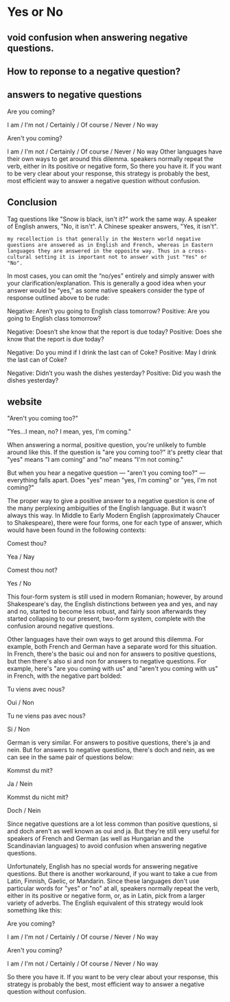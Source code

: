 # Yes or No
## void confusion when answering negative questions.

## How to reponse to a negative question?

## answers to negative questions
Are you coming?

I am / I'm not / Certainly / Of course / Never / No way

Aren't you coming?

I am / I'm not / Certainly / Of course / Never / No way
Other languages have their own ways to get around this dilemma.
speakers normally repeat the verb, either in its positive or negative form, 
So there you have it. If you want to be very clear about your response, 
this strategy is probably the best, most efficient way to answer a negative question without confusion.
## Conclusion
Tag questions like "Snow is black, isn't it?" work the same way. A speaker of English anwers, "No, it isn't". A Chinese speaker answers, "Yes, it isn't".
```
my recollection is that generally in the Western world negative questions are answered as in English and French, whereas in Eastern languages they are answered in the opposite way. Thus in a cross-cultural setting it is important not to answer with just "Yes" or "No".
```
In most cases, you can omit the “no/yes” entirely and simply answer with your clarification/explanation. This is generally a good idea when your answer would be “yes,” as some native speakers consider the type of response outlined above to be rude:

Negative:         Aren’t you going to English class tomorrow?
Positive:          Are you going to English class tomorrow?
 
Negative:         Doesn’t she know that the report is due today?
Positive:          Does she know that the report is due today?
 
Negative:         Do you mind if I drink the last can of Coke?
Positive:          May I drink the last can of Coke?
 
Negative:         Didn’t you wash the dishes yesterday?
Positive:          Did you wash the dishes yesterday?

## website
"Aren't you coming too?"

"Yes...I mean, no? I mean, yes, I'm coming."

When answering a normal, positive question, you're unlikely to fumble around like this. If the question is "are you coming too?" it's pretty clear that "yes" means "I am coming" and "no" means "I'm not coming."

But when you hear a negative question — "aren't you coming too?" — everything falls apart. Does "yes" mean "yes, I'm coming" or "yes, I'm not coming?"

The proper way to give a positive answer to a negative question is one of the many perplexing ambiguities of the English language. But it wasn't always this way. In Middle to Early Modern English (approximately Chaucer to Shakespeare), there were four forms, one for each type of answer, which would have been found in the following contexts:

Comest thou?

Yea / Nay

Comest thou not?

Yes / No

This four-form system is still used in modern Romanian; however, by around Shakespeare's day, the English distinctions between yea and yes, and nay and no, started to become less robust, and fairly soon afterwards they started collapsing to our present, two-form system, complete with the confusion around negative questions.

Other languages have their own ways to get around this dilemma. For example, both French and German have a separate word for this situation. In French, there's the basic oui and non for answers to positive questions, but then there's also si and non for answers to negative questions. For example, here's "are you coming with us" and "aren't you coming with us" in French, with the negative part bolded:

Tu viens avec nous?

Oui / Non

Tu ne viens pas avec nous?

Si / Non

German is very similar. For answers to positive questions, there's ja and nein. But for answers to negative questions, there's doch and nein, as we can see in the same pair of questions below:

Kommst du mit?

Ja / Nein

Kommst du nicht mit?

Doch / Nein

Since negative questions are a lot less common than positive questions, si and doch aren't as well known as oui and ja. But they're still very useful for speakers of French and German (as well as Hungarian and the Scandinavian languages) to avoid confusion when answering negative questions.

Unfortunately, English has no special words for answering negative questions. But there is another workaround, if you want to take a cue from Latin, Finnish, Gaelic, or Mandarin. Since these languages don't use particular words for "yes" or "no" at all, speakers normally repeat the verb, either in its positive or negative form, or, as in Latin, pick from a larger variety of adverbs. The English equivalent of this strategy would look something like this:

Are you coming?

I am / I'm not / Certainly / Of course / Never / No way

Aren't you coming?

I am / I'm not / Certainly / Of course / Never / No way

So there you have it. If you want to be very clear about your response, this strategy is probably the best, most efficient way to answer a negative question without confusion.

